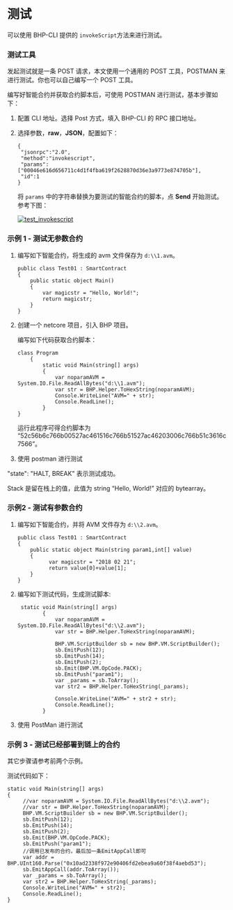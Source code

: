 # 测试

可以使用 BHP-CLI 提供的 `invokeScript`方法来进行测试。

### 测试工具

发起测试就是一条 POST 请求，本文使用一个通用的 POST 工具，POSTMAN 来进行测试。你也可以自己编写一个 POST 工具。

编写好智能合约并获取合约脚本后，可使用 POSTMAN 进行测试，基本步骤如下：

1. 配置 CLI 地址。选择 Post 方式，填入 BHP-CLI 的 RPC 接口地址。

2. 选择参数，**raw**，**JSON**，配置如下：

   ```
   {
    "jsonrpc":"2.0",
    "method":"invokescript",
    "params":["00046e616d656711c4d1f4fba619f2628870d36e3a9773e874705b"],
    "id":1
   }
   ```

   将 `params` 中的字符串替换为要测试的智能合约的脚本，点 **Send** 开始测试。参考下图：

   [![test_invokescript](https://github.com/BhpAlpha/docs/raw/master/asset/test_invokescript.png)](https://github.com/BhpAlpha/docs/raw/master/asset/test_invokescript.png)

### 示例 1 - 测试无参数合约

1. 编写如下智能合约，将生成的 avm 文件保存为 `d:\\1.avm`。

   ```
   public class Test01 : SmartContract
   {
       public static object Main()
       {
           var magicstr = "Hello, World!";
           return magicstr;
       }
   }
   ```

2. 创建一个 netcore 项目，引入 BHP 项目。

   编写如下代码获取合约脚本：

   ```
   class Program
       {
           static void Main(string[] args)
           {
               var noparamAVM = System.IO.File.ReadAllBytes("d:\\1.avm");
               var str = BHP.Helper.ToHexString(noparamAVM);
               Console.WriteLine("AVM=" + str);
               Console.ReadLine();
           }
   }
   ```

   运行此程序可得合约脚本为 “52c56b6c766b00527ac461516c766b51527ac46203006c766b51c3616c7566”。

3. 使用 postman 进行测试

"state": "HALT, BREAK" 表示测试成功。

Stack 是留在栈上的值，此值为 string “Hello, World!” 对应的 bytearray。

### 示例2 - 测试有参数合约

1. 编写如下智能合约，并将 AVM 文件存为 `d:\\2.avm`。

   ```
   public class Test01 : SmartContract
   {
       public static object Main(string param1,int[] value)
       {
             var magicstr = "2018 02 21";
             return value[0]+value[1];
       }
   }
   ```

2. 编写如下测试代码，生成测试脚本:

   ```
    static void Main(string[] args)
           {
               var noparamAVM = System.IO.File.ReadAllBytes("d:\\2.avm");
               var str = BHP.Helper.ToHexString(noparamAVM);
   
               BHP.VM.ScriptBuilder sb = new BHP.VM.ScriptBuilder();
               sb.EmitPush(12);
               sb.EmitPush(14);
               sb.EmitPush(2);
               sb.Emit(BHP.VM.OpCode.PACK);
               sb.EmitPush("param1");
               var _params = sb.ToArray();
               var str2 = BHP.Helper.ToHexString(_params);
   
               Console.WriteLine("AVM=" + str2 + str);
               Console.ReadLine();
           }
   ```

3. 使用 PostMan 进行测试

### 示例 3 - 测试已经部署到链上的合约

其它步骤请参考前两个示例。

测试代码如下：

```
static void Main(string[] args)
{
     //var noparamAVM = System.IO.File.ReadAllBytes("d:\\2.avm");
     //var str = BHP.Helper.ToHexString(noparamAVM);
     BHP.VM.ScriptBuilder sb = new BHP.VM.ScriptBuilder();
     sb.EmitPush(12);
     sb.EmitPush(14);
     sb.EmitPush(2);
     sb.Emit(BHP.VM.OpCode.PACK);
     sb.EmitPush("param1");
     //调用已发布的合约，最后加一条EmitAppCall即可
     var addr = BHP.UInt160.Parse("0x10ad2338f972e90406fd2ebea9a60f38f4aebd53");
     sb.EmitAppCall(addr.ToArray());
     var _params = sb.ToArray();
     var str2 = BHP.Helper.ToHexString(_params);
     Console.WriteLine("AVM=" + str2);
     Console.ReadLine();
}
```